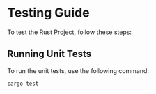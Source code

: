 # Testing Guide

To test the Rust Project, follow these steps:

## Running Unit Tests

To run the unit tests, use the following command:

```bash
cargo test
